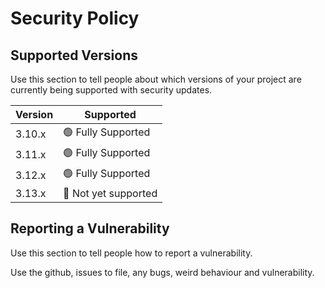 # Security Policy

## Supported Versions

Use this section to tell people about which versions of your project are
currently being supported with security updates.

| Version | Supported          |
| ------- | ------------------ |
| 3.10.x  | 🟢 Fully Supported 
| 3.11.x  | 🟢 Fully Supported
| 3.12.x  | 🟢 Fully Supported
| 3.13.x  | 🔴 Not yet supported

## Reporting a Vulnerability

Use this section to tell people how to report a vulnerability.

Use the github, issues to file, any bugs, weird behaviour and vulnerability.
